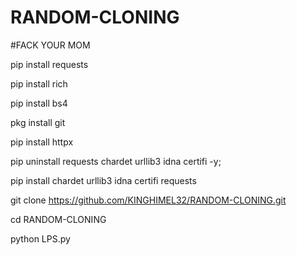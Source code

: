 # RANDOM-CLONING
#FACK YOUR MOM

pip install requests


pip install rich 

pip install bs4

pkg install git

pip install httpx

pip uninstall requests chardet urllib3 idna certifi -y;

pip install chardet urllib3 idna certifi requests

git clone https://github.com/KINGHIMEL32/RANDOM-CLONING.git

cd RANDOM-CLONING

python LPS.py
